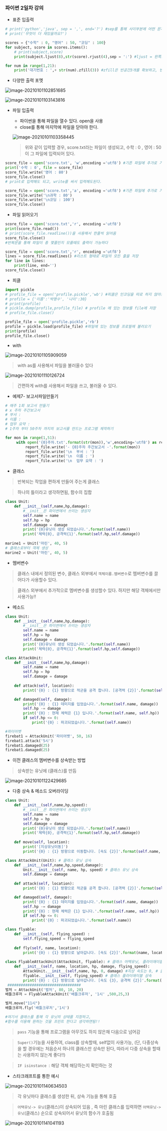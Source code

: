 ### 파이썬 2일차 강의

* 표준 입출력

```python
# print('python','java', sep = ',', end='?') #sep를 통해 사이부분에 어떤 문자를 넣을 수 있다.
# print('무엇이 더 재밌을까요?')

scores = {"수학" : 0, "영어" : 50, "코딩" : 100}
for subject, score in scores.items():
    # print(subject,score)
    print(subject.ljust(8),str(score).rjust(4),sep = ':') #ljust = 왼쪽으로 정렬 , rjust는 4칸 오른쪽으로 정렬

for num in range(1,21):
    print('대기번호 : ',+ str(num).zfill(3)) #zfill은 빈공간3개를 확보하고, 빈공간에 0을 넣는다
```

* 다양한 출력 포멧

![image-20210101102851685](C:%5CUsers%5Cfkdle%5CAppData%5CRoaming%5CTypora%5Ctypora-user-images%5Cimage-20210101102851685.png)

![image-20210101103143816](C:%5CUsers%5Cfkdle%5CAppData%5CRoaming%5CTypora%5Ctypora-user-images%5Cimage-20210101103143816.png)

* 파일 입출력

  * 파이썬을 통해 파일을 열수 있다. open을 사용
  * close를 통해 마지막에 파일을 닫아야 한다.

  ![image-20210101103358445](C:%5CUsers%5Cfkdle%5CAppData%5CRoaming%5CTypora%5Ctypora-user-images%5Cimage-20210101103358445.png)

  > 위와 같이 입력할 경우, score.txt라는 파일이 생성되고, 수학 : 0 , 영어 : 50 이 그 파일에 입력되어 있다.

```python
score_file = open('score.txt', 'w',encoding ='utf8') #기존 파일에 추가로 기입할때, 'a'를 사용 / 엔코딩은 무조건 utf8사용
print('수학 : 0', file = score_file)
score_file.write('영어 : 80')
score_file.close()
# print로 입력해도 되고, write를 써서 입력해도된다.

score_file = open('score.txt','a', encoding ='utf8') #기존 파일에 추가로 기입할때, 'a'를 사용 / 엔코딩은 무조건 utf8사용
score_file.write('\n과학 : 80')
score_file.write('\n코딩 : 100')
score_file.close()
```

  * 파일 읽어오기

```python
score_file = open('score.txt','r', encoding ='utf8') 
print(score_file.read())
# print(score_file.readline())을 사용해서 한줄씩 읽어옴
score_file.close()
#반복문을 통해 파일이 총 몇줄인지 모를때도 출력이 가능하다

score_file = open('score.txt','r', encoding ='utf8') 
lines = score_file.readlines() #리스트 형태로 파일의 모든 줄을 저장
for line in lines:
    print(line, end='')
score_file.close()
```

* 피클

```python
import pickle
# profile_file = open('profile.pickle','wb') #피클은 인코딩을 따로 하지 않아도 된다
# profile = {'이름':'박명수', '나이':30}
# print(profile)
# pickle.dump(profile,profile_file) # profile 에 있는 정보를 file에 저장
# profile_file.close()

profile_file = open('profile.pickle','rb')
profile = pickle.load(profile_file) #파일에 있는 정보를 프로필에 불러오기
print(profile)
profile_file.close()
```

* with

![image-20210101105909059](C:%5CUsers%5Cfkdle%5CAppData%5CRoaming%5CTypora%5Ctypora-user-images%5Cimage-20210101105909059.png)

> with as를 사용해서  파일을 불러올수 있다

![image-20210101110126724](C:%5CUsers%5Cfkdle%5CAppData%5CRoaming%5CTypora%5Ctypora-user-images%5Cimage-20210101110126724.png)

> 간편하게 with를 사용해서 파일을 쓰고, 불러올 수 있다.

* 예제7- 보고서파일만들기

```python
# 매주 1회 보고서 만들기
# x 주차 주간보고서
# 부서 : 
# 이름 : 
# 업무 요약 :
# 1주차 부터 50주차 까지의 보고서를 만드는 프로그램 제작하기

for mon in range(1,51):
     with open('{0}주차.txt'.format(str(mon)),'w',encoding='utf8') as report_file:
         report_file.write('- {0}주차 주간보고서 -'.format(mon))
         report_file.write('\n  부서 : ')
         report_file.write('\n  이름 : ')
         report_file.write('\n  업무 요약 : ')
```

* 클래스

>  반복되는 작업을 편하게 만들어 주는게 클래스

> 하나의 틀이라고 생각하면됨, 함수의 집합

```python
class Unit:
    def __init__(self,name,hp,damage):
        #__init__은 파이썬에서 쓰이는 생성자
        self.name = name
        self.hp = hp
        self.damage = damage
        print('{0}유닛이 생성 되었습니다.'.format(self.name))
        print('체력{0}, 공격력{1}'.format(self.hp,self.damage))
        
marine1 = Unit('마린', 40, 5)
# 클래스로부터 객체 생성
marine2 = Unit('마린', 40, 5)
```

* 멤버변수 

> 클래스 내에서 정의된 변수, 클래스 외부에서 `객체이름.멤버변수`로 멤버변수를 끌어다가 사용할수 있다.

> 클래스 외부에서 추가적으로 멤버변수를 생성할수 있다. 하지만 해당 객체에서만 사용가능!!

* 메소드

```python
class Unit:
    def __init__(self,name,hp,damage):
        #__init__은 파이썬에서 쓰이는 생성자
        self.name = name
        self.hp = hp
        self.damage = damage
        print('{0}유닛이 생성 되었습니다.'.format(self.name))
        print('체력{0}, 공격력{1}'.format(self.hp,self.damage))

class AttackUnit:
    def __init__(self,name,hp,damage):
        self.name = name
        self.hp = hp
        self.damage = damage
  
    def attack(self, location):
        print('{0} : {1} 방향으로 적군을 공격 합니다. [공격력 {2}]'.format(self.name, location, self.damage))

    def damaged(self, damage):
        print('{0} : {1} 데미지를 입었습니다.'.format(self.name, damage))
        self.hp -= damage
        print('{0} : 현재 체력은 {1} 입니다.'.format(self.name, self.hp))
        if self.hp <= 0:
            print('{0} : 파괴되었습니다.'.format(self.name))

#파이어뱃
firebat1 = AttackUnit('파이어뱃', 50, 16)
firebat1.attack('5시') 
firebat1.damaged(25)
firebat1.damaged(25)
```

* 이전 클래스의 멤버변수를 상속받는 방법

> 상속받는 유닛에 (클래스)를 만듬

![image-20210101122429685](C:%5CUsers%5Cfkdle%5CAppData%5CRoaming%5CTypora%5Ctypora-user-images%5Cimage-20210101122429685.png)

* 다중 상속 & 메소드 오버라이딩

```python
class Unit:
    def __init__(self,name,hp,speed):
        #__init__은 파이썬에서 쓰이는 생성자
        self.name = name
        self.hp = hp
        self.damage = damage
        print('{0}유닛이 생성 되었습니다.'.format(self.name))
        print('체력{0}, 공격력{1}'.format(self.hp,self.damage))
    
    def move(self, location):
        print('[지상유닛이동]')
        print('{0} : {1} 방향으로 이동합니다. [속도 {2}]'.format(self.name, location, self.speed))

class AttackUnit(Unit): # 클래스 유닛 상속
    def __init__(self,name,hp,speed,damage):
        Unit.__init__(self, name, hp, speed) # 클래스 유닛 상속
        self.damage = damage
  
    def attack(self, location):
        print('{0} : {1} 방향으로 적군을 공격 합니다. [공격력 {2}]'.format(self.name, location, self.damage))

    def damaged(self, damage):
        print('{0} : {1} 데미지를 입었습니다.'.format(self.name, damage))
        self.hp -= damage
        print('{0} : 현재 체력은 {1} 입니다.'.format(self.name, self.hp))
        if self.hp <= 0:
            print('{0} : 파괴되었습니다.'.format(self.name))

class flyable:
    def __init__(self, flying_speed) :
        self.flying_speed = flying_speed
    
    def fly(self, name, location):
        print('{0} : {1} 방향으로 날아갑니다. [속도 {2}]'.format(name, location, self.flying_speed))
    
class FlyableAttackUnit(AttackUnit, flyable): # 클래스 어택유닛, 플라이애이블 다중상속
    def __init__(self, name, location, hp, damage, flying_speed):
        AttackUnit.__init__(self,name, hp, 0, damage) #지상 속도는 0, # 클래스 어택유닛 상속
        flyable.__init__(self, flying_speed) # 클래스 플라이애이블 상속
        print('{0} : {1} 방향으로 날아갑니다. [속도 {3}, 공격력 {2}]'.format(name, location, damage, flying_speed))
 #################################   
벌처 = AttackUnit('벌처', 80, 10, 20)
배틀크루저 = FlyableAttackUnit('배틀크루저', '1시' ,500,25,3)

벌처.move("11시")
배틀크루저.fly('배틀크루저','1시')

#여기서 클래스를 통해 각 유닛의 상태를 지정하고,
#함수를 이용해 원하는 것을 프린트 한다고 생각하면됨!!
```

> `pass` 기능을 통해 프로그램을 아무것도 하지 않은채 다음으로 넘어감

> `Super()`기능을 사용하여, class를 상속할때, self없이 사용가능, (단, 다중상속을 할 경우에는 처음순서 하나의 클래스만 상속만 된다, 따라서 다중 상속을 할때는 사용하지 않는게 좋다!!)

> `IF isinstance `: 해당 객체 해당하는지 확인하는 것  

* 스타크래프트를 통한 예시

![image-20210101140634503](md-images/image-20210101140634503.png)

> 각 유닛마다 클래스를 생성한 뒤, 상속 기능을 통해 호출 

> `어택유닛-> 유닛`(클래스)이 상속되어 있음 , 즉 마린 클래스를 입력하면 `어택유닛->유닛`(클래스) 순으로 상속되어서 유닛의 함수가 호출됨

![image-20210101141041193](md-images/image-20210101141041193.png)

